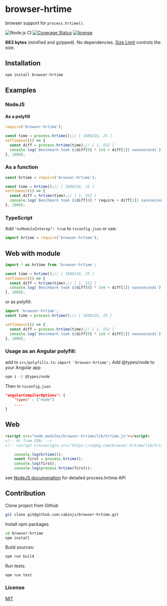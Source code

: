 # browser-hrtime
browser support for `process.hrtime()`.

![Node.js CI](https://github.com/cabinjs/browser-hrtime/workflows/Node.js%20CI/badge.svg)
[![Coverage Status](https://coveralls.io/repos/github/cabinjs/browser-hrtime/badge.svg?branch=master)](https://coveralls.io/github/cabinjs/browser-hrtime?branch=master)
[![license](https://img.shields.io/github/license/cabinjs/parse-request.svg)](LICENSE)

 **883 bytes** (minified and gzipped). No dependencies.
  [Size Limit](https://github.com/ai/size-limit) controls the size.
## Installation

```bash
npm install browser-hrtime
```

## Examples
### NodeJS
#### As a polyfill
```js
require('browser-hrtime');

const time = process.hrtime();// [ 1800216, 25 ]
setTimeout(() => {
  const diff = process.hrtime(time);// [ 1, 552 ]
  console.log(`Benchmark took ${diff[0] * 1e9 + diff[1]} nanoseconds`);// Benchmark took 1000000552 nanoseconds
}, 1000);
```
### As a function
```js
const hrtime = require('browser-hrtime');

const time = hrtime();// [ 1800216, 25 ]
setTimeout(() => {
  const diff = hrtime(time);// [ 1, 552 ]
  console.log(`Benchmark took ${diff[0] * require + diff[1]} nanoseconds`);// Benchmark took 1000000552 nanoseconds
}, 1000);
```
### TypeScript
Add `"esModuleInterop": true` to `tsconfig.json` or use: 
```js
import hrtime = require('browser-hrtime');
```

## Web with module

```js
import * as hrtime from 'browser-hrtime';

const time = hrtime();// [ 1800216, 25 ]
setTimeout(() => {
  const diff = hrtime(time);// [ 1, 552 ]
  console.log(`Benchmark took ${diff[0] * 1e9 + diff[1]} nanoseconds`);// Benchmark took 1000000552 nanoseconds
}, 1000);
```

or as polyfill:
```js
import 'browser-hrtime';
const time = process.hrtime();// [ 1800216, 25 ]

setTimeout(() => {
  const diff = process.hrtime(time);// [ 1, 552 ]
  console.log(`Benchmark took ${diff[0] * 1e9 + diff[1]} nanoseconds`);// Benchmark took 1000000552 nanoseconds
}, 1000);
```
### Usage as an Angular polyfill:
add to `src/polyfills.ts`:
`import 'browser-hrtime';`
Add @types/node to your Angular app

```bash
npm i -S @types/node
```

Then in `tsconfig.json`
```json
"angularCompilerOptions": {
    "types" : ["node"]
    ....
}
```

## Web

```html
<script src="node_modules/browser-hrtime/lib/hrtime.js"></script>
<!-- Or from CDN: -->
<!-- <script crossorigin src="https://unpkg.com/browser-hrtime/lib/hrtime.js"></script> -->
```
```javascript
    console.log(hrtime());
    const first = process.hrtime();
    console.log(first);
    console.log(process.hrtime(first));
```

see [NodeJS documenation](https://nodejs.org/api/process.html#process_process_hrtime_time) for detailed process.hrtime API


## Contribution
Clone project from Github

```bash
git clone git@github.com:cabinjs/browser-hrtime.git
```

Install npm packages

```bash
cd browser-hrtime
npm install
```

Build sources:

```bash
npm run build
```
Run tests:

```
npm run test
```

### License

[MIT](LICENSE)
